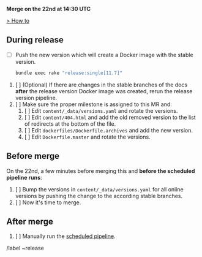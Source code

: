 **Merge on the 22nd at 14:30 UTC**

[> How to](https://gitlab.com/gitlab-com/gitlab-docs/blob/master/dockerfiles/README.md)

## During release

- [ ] Push the new version which will create a Docker image with the stable version.

   ```sh
   bundle exec rake "release:single[11.7]"
   ```

1. [ ] \(Optional) If there are changes in the stable branches of the docs **after** the release version Docker image was created, rerun the release version pipeline.
1. [ ] Make sure the proper milestone is assigned to this MR and:
    1. [ ] Edit `content/_data/versions.yaml` and rotate the versions.
    1. [ ] Edit `content/404.html` and add the old removed version to the list of redirects at the bottom of the file.
    1. [ ] Edit `dockerfiles/Dockerfile.archives` and add the new version.
    1. [ ] Edit `Dockerfile.master` and rotate the versions.

## Before merge

On the 22nd, a few minutes before merging this and **before the scheduled pipeline runs**:

1. [ ] Bump the versions in `content/_data/versions.yaml` for all online versions by pushing the change to the according stable branches.
1. [ ] Now it's time to merge.

## After merge

1. [ ] Manually run the [scheduled pipeline](https://gitlab.com/gitlab-com/gitlab-docs/pipeline_schedules).

/label ~release
